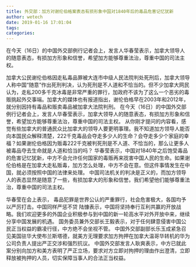 ```yaml
---
title: 外交部：加方对谢伦伯格案表态有损形象中国对1840年后的毒品危害记忆犹新
author: wetech
date: 2019-01-16 17:01:04
tags: 
categories: 
---
```

在今天（16日）的中国外交部例行记者会上，发言人华春莹表示，加拿大领导人的随意表态，有损加方形象和信誉，希望加方能够尊重法治，尊重中国的司法主权。
<!-- more -->
加拿大公民谢伦伯格因走私毒品罪被大连市中级人民法院判处死刑后，加拿大领导人称中国“随意”作出死刑判决，认为死刑是不人道和不恰当的。但不少加拿大网民认为，走私200多千克冰毒是非常严重的罪行，加政府不该为了这么一个恶劣的毒贩挑起外交事端。加拿大的媒体也有报道指出，谢伦伯格早在2003年和2012年，就分别因持有毒品和贩卖毒品被加拿大法院判刑。
在今天（16日）的中国外交部例行记者会上，发言人华春莹表示，加拿大领导人的随意表态，有损加方形象和信誉，希望加方能够尊重法治，尊重中国的司法主权。
从你刚才提问的内容看，感觉有些加拿大的普通民众比加拿大的领导人要更明事理。我不知道加方领导人能否向本国民众解释清楚，222千克毒品会夺走多少人的生命？会夺走多少个家庭的幸福？如果谢伦伯格因为贩毒222千克被判死刑是不人道、不恰当的，那么让更多人被毒品夺去生命就是人道和恰当的吗？
华春莹表示，中国对1840年之后饱受毒品的危害记忆犹新，中方不会允许任何国家的毒贩再来戕害中国人民的生命。如果谢伦伯格是在加拿大走私贩毒，加方怎么处理，中方不会在意。但这件事情发生在中国，就必须按照中国的法律来处理。
中国司法机关的判决是正义的，而加方领导人的表态显然是随意了一些，有损加拿大的形象和信誉。我们希望他们能够尊重法治，尊重中国的司法主权。
 
 
 
华春莹在会上表示， 毒品犯罪是世界公认的严重罪行，社会危害极大，各国均予以严厉打击。中国同样严惩不贷
陆慷表示，中国将坚持奉行互利共赢的开放战略。我们欢迎更多的外国企业积极参与到中国的新一轮高水平对外开放中来，继续分享中国发展的机遇。
国务委员兼外交部长王毅表示，对于任何肆意侵害中国公民正当权益的霸凌行径，中方绝不会坐视不管。
中国外交部副部长乐玉成紧急召见美国驻华大使布兰斯塔德，就美方无理要求加方拘押在加拿大温哥华转机的华为公司负责人提出严正交涉和强烈抗议。
中国外交部发言人耿爽表示，中方已就此案分别向加方和美方表明了严正立场，要求对方立即对拘押的理由作出澄清，立即释放被拘押的人员，切实保障当事人的合法正当权益。
